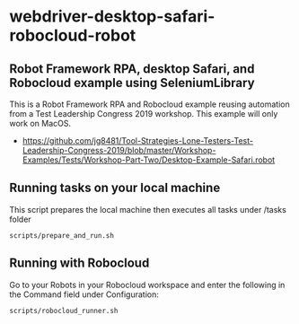 # webdriver-desktop-safari-robocloud-robot

## Robot Framework RPA, desktop Safari, and Robocloud example using SeleniumLibrary

This is a Robot Framework RPA and Robocloud example reusing automation from a Test Leadership Congress 2019 workshop. This example will only work on MacOS.
- https://github.com/jg8481/Tool-Strategies-Lone-Testers-Test-Leadership-Congress-2019/blob/master/Workshop-Examples/Tests/Workshop-Part-Two/Desktop-Example-Safari.robot

## Running tasks on your local machine
This script prepares the local machine then executes all tasks under /tasks folder

    scripts/prepare_and_run.sh

## Running with Robocloud
Go to your Robots in your Robocloud workspace and enter the following in the Command field under Configuration:

    scripts/robocloud_runner.sh
